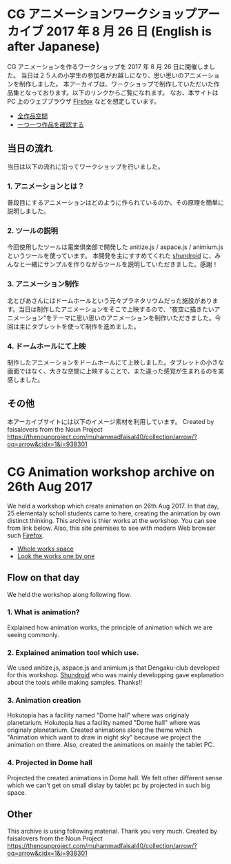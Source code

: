 # CG アニメーションワークショップアーカイブ 2017 年 8 月 26 日 (English is after Japanese)

CG アニメーションを作るワークショップを 2017 年 8 月 26 日に開催しました。
当日は２５人の小学生の参加者がお越しになり、思い思いのアニメーションを制作しました。
本アーカイブは、ワークショップで制作していただいた作品集となっております。以下のリンクからご覧になれます。
なお、本サイトは PC 上のウェブブラウザ [Firefox](https://www.mozilla.org/) などを想定しています。

* [全作品空間](whole.html)
* [一つ一つ作品を確認する](seq.html)

## 当日の流れ
当日は以下の流れに沿ってワークショップを行いました。

### 1. アニメーションとは？
普段目にするアニメーションはどのように作られているのか、その原理を簡単に説明しました。
### 2. ツールの説明
今回使用したツールは電楽倶楽部で開発した anitize.js / aspace.js / animium.js というツールを使っています。
本開発を主にすすめてくれた [shundroid](https://github.com/shundroid/) に、みんなと一緒にサンプルを作りながらツールを説明していただきました。感謝！
### 3. アニメーション制作
北とぴあさんにはドームホールという元々プラネタリウムだった施設があります。当日は制作したアニメーションをそこで上映するので、"夜空に描きたいアニメーション"をテーマに思い思いのアニメーションを制作いただきました。今回は主にタブレットを使って制作を進めました。
### 4. ドームホールにて上映
制作したアニメーションをドームホールにて上映しました。タブレットの小さな画面ではなく、大きな空間に上映することで、また違った感覚が生まれるのを実感しました。

## その他
本アーカイブサイトには以下のイメージ素材を利用しています。
Created by faisalovers from the Noun Project
https://thenounproject.com/muhammadfaisal40/collection/arrow/?oq=arrow&cidx=1&i=938301

# CG Animation workshop archive on 26th Aug 2017
We held a workshop which create animation on 26th Aug 2017.
In that day, 25 elementaly scholl students came to here, creating the animation by own distinct thinking.
This archive is thier works at the workshop. You can see from link below.
Also, this site premises to see with modern Web browser such [Firefox](https://www.mozilla.org/).

* [Whole works space](whole.html)
* [Look the works one by one](seq.html)

## Flow on that day
We held the workshop along following flow.

### 1. What is animation?
Explained how animation works, the principle of animation which we are seeing commonly.
### 2. Explained animation tool which use.
We used anitize.js, aspace.js and animium.js that Dengaku-club developed for this workshop.
[Shundroid](https://github.com/shundroid/) who was mainly developping gave explanation about the tools while making samples. Thanks!!
### 3. Animation creation
Hokutopia has a facility named "Dome hall" where was originaly planetarium. Hokutopia has a facility named "Dome hall" where was originaly planetarium. Created animations along the theme which "Animation which want to draw in night sky" because we project the animation on there.
Also, created the animations on mainly the tablet PC.
### 4. Projected in Dome hall
Projected the created animations in Dome hall. We felt other different sense which we can't get on small dislay by tablet pc by projected in such big space.

## Other
This archive is using following material. Thank you very much.
Created by faisalovers from the Noun Project
https://thenounproject.com/muhammadfaisal40/collection/arrow/?oq=arrow&cidx=1&i=938301
